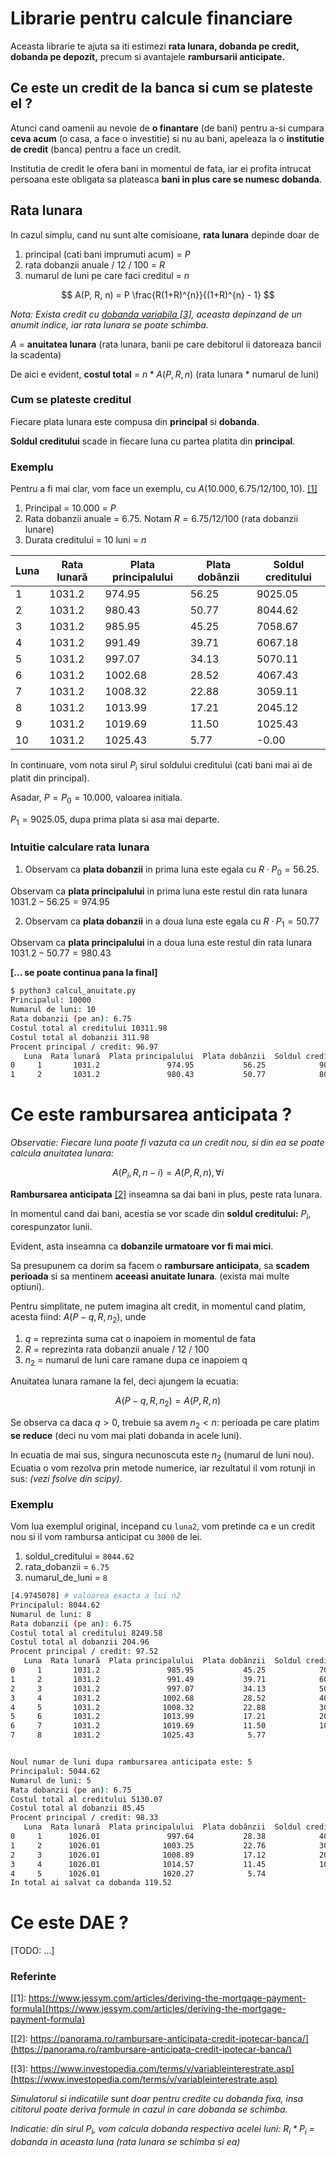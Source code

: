 # Librarie pentru calcule financiare

Aceasta librarie te ajuta sa iti estimezi **rata lunara, dobanda pe credit, dobanda pe depozit,** precum si
avantajele **rambursarii anticipate.**

## Ce este un credit de la banca si cum se plateste el ?

Atunci cand oamenii au nevoie de **o finantare** (de bani) pentru a-si cumpara **ceva acum** (o casa, a face o investitie) si nu au bani, apeleaza la o **institutie de credit** (banca) pentru a face un credit.

Institutia de credit le ofera bani in momentul de fata, iar ei profita intrucat persoana este obligata sa plateasca **bani in plus care se numesc dobanda**.

## Rata lunara

In cazul simplu, cand nu sunt alte comisioane, **rata lunara** depinde doar de

1. principal (cati bani imprumuti acum) = $P$
2. rata dobanzii anuale / 12 / 100 = $R$
3. numarul de luni pe care faci creditul = $n$

$$
A(P, R, n) = P \frac{R(1+R)^{n}}{(1+R)^{n} - 1}
$$

_Nota: Exista credit cu [dobanda variabila [3]](https://www.investopedia.com/terms/v/variableinterestrate.asp), aceasta depinzand de un anumit indice, iar rata lunara se poate schimba._

$A$ = **anuitatea lunara** (rata lunara, banii pe care debitorul ii datoreaza bancii la scadenta)

De aici e evident, **costul total** = $n * A(P,R,n)$ (rata lunara \* numarul de luni)

### Cum se plateste creditul

Fiecare plata lunara este compusa din **principal** si **dobanda**.

**Soldul creditului** scade in fiecare luna cu partea platita din **principal**.

### Exemplu

Pentru a fi mai clar, vom face un exemplu, cu $A(10.000, 6.75/12/100, 10)$. [[1]](https://www.jessym.com/articles/deriving-the-mortgage-payment-formula)

1. Principal = 10.000 = $P$
2. Rata dobanzii anuale = 6.75. Notam $R = 6.75 / 12 / 100$ (rata dobanzii lunare)
3. Durata creditului = 10 luni = $n$

| Luna | Rata lunară | Plata principalului | Plata dobânzii | Soldul creditului |
| ---- | ----------- | ------------------- | -------------- | ----------------- |
| 1    | 1031.2      | 974.95              | 56.25          | 9025.05           |
| 2    | 1031.2      | 980.43              | 50.77          | 8044.62           |
| 3    | 1031.2      | 985.95              | 45.25          | 7058.67           |
| 4    | 1031.2      | 991.49              | 39.71          | 6067.18           |
| 5    | 1031.2      | 997.07              | 34.13          | 5070.11           |
| 6    | 1031.2      | 1002.68             | 28.52          | 4067.43           |
| 7    | 1031.2      | 1008.32             | 22.88          | 3059.11           |
| 8    | 1031.2      | 1013.99             | 17.21          | 2045.12           |
| 9    | 1031.2      | 1019.69             | 11.50          | 1025.43           |
| 10   | 1031.2      | 1025.43             | 5.77           | -0.00             |

In continuare, vom nota sirul $P_{i}$ sirul soldului creditului (cati bani mai ai de platit din principal).

Asadar, $P = P_{0} = 10.000$, valoarea initiala.

$P_{1} = 9025.05$, dupa prima plata si asa mai departe.

### Intuitie calculare rata lunara

1.  Observam ca **plata dobanzii** in prima luna este egala cu $R \cdot P_{0} = 56.25$.

Observam ca **plata principalului** in prima luna este restul din rata lunara $1031.2 - 56.25 = 974.95$

2. Observam ca **plata dobanzii** in a doua luna este egala cu $R \cdot P_{1} = 50.77$

Observam ca **plata principalului** in a doua luna este restul din rata lunara $1031.2 - 50.77 = 980.43$

**[... se poate continua pana la final]**

```bash
$ python3 calcul_anuitate.py
Principalul: 10000
Numarul de luni: 10
Rata dobanzii (pe an): 6.75
Costul total al creditului 10311.98
Costul total al dobanzii 311.98
Procent principal / credit: 96.97
   Luna  Rata lunară  Plata principalului  Plata dobânzii  Soldul creditului
0     1       1031.2               974.95           56.25            9025.05
1     2       1031.2               980.43           50.77            8044.62
```

# Ce este rambursarea anticipata ?

_Observatie: Fiecare luna poate fi vazuta ca un credit nou, si din ea se poate calcula anuitatea lunara:_

$$
A(P_i, R, n-i) = A(P, R, n), \forall i
$$

**Rambursarea anticipata** [[2]](https://panorama.ro/rambursare-anticipata-credit-ipotecar-banca/) inseamna sa dai bani in plus, peste rata lunara.

In momentul cand dai bani, acestia se vor scade din **soldul creditului:** $P_i$, corespunzator lunii.

Evident, asta inseamna ca **dobanzile urmatoare vor fi mai mici**.

Sa presupunem ca dorim sa facem o **rambursare anticipata**, sa **scadem perioada** si sa mentinem **aceeasi anuitate lunara**. (exista mai multe optiuni).

Pentru simplitate, ne putem imagina alt credit, in momentul cand platim, acesta fiind: $A(P-q, R, n_2)$, unde

1. $q$ = reprezinta suma cat o inapoiem in momentul de fata
2. $R$ = reprezinta rata dobanzii anuale / 12 / 100
3. $n_2$ = numarul de luni care ramane dupa ce inapoiem q

Anuitatea lunara ramane la fel, deci ajungem la ecuatia:

$$
A(P-q, R, n_2) = A(P, R, n)
$$

Se observa ca daca $q \gt 0$, trebuie sa avem $n_2 \lt n$: perioada pe care platim **se reduce** (deci nu vom mai plati dobanda in acele luni).

In ecuatia de mai sus, singura necunoscuta este $n_2$ (numarul de luni nou). Ecuatia o vom rezolva prin metode numerice, iar rezultatul il vom rotunji in sus: _(vezi fsolve din scipy)_.

### Exemplu

Vom lua exemplul original, incepand cu `luna2`, vom pretinde ca e un credit nou si il vom rambursa anticipat cu `3000` de lei.

1. soldul_creditului = `8044.62`
2. rata_dobanzii = `6.75`
3. numarul_de_luni = `8`

```bash
[4.9745078] # valoarea exacta a lui n2
Principalul: 8044.62
Numarul de luni: 8
Rata dobanzii (pe an): 6.75
Costul total al creditului 8249.58
Costul total al dobanzii 204.96
Procent principal / credit: 97.52
   Luna  Rata lunară  Plata principalului  Plata dobânzii  Soldul creditului
0     1       1031.2               985.95           45.25            7058.67
1     2       1031.2               991.49           39.71            6067.18
2     3       1031.2               997.07           34.13            5070.11
3     4       1031.2              1002.68           28.52            4067.43
4     5       1031.2              1008.32           22.88            3059.11
5     6       1031.2              1013.99           17.21            2045.12
6     7       1031.2              1019.69           11.50            1025.43
7     8       1031.2              1025.43            5.77              -0.00


Noul numar de luni dupa rambursarea anticipata este: 5
Principalul: 5044.62
Numarul de luni: 5
Rata dobanzii (pe an): 6.75
Costul total al creditului 5130.07
Costul total al dobanzii 85.45
Procent principal / credit: 98.33
   Luna  Rata lunară  Plata principalului  Plata dobânzii  Soldul creditului
0     1      1026.01               997.64           28.38            4046.98
1     2      1026.01              1003.25           22.76            3043.73
2     3      1026.01              1008.89           17.12            2034.84
3     4      1026.01              1014.57           11.45            1020.27
4     5      1026.01              1020.27            5.74              -0.00
In total ai salvat ca dobanda 119.52
```

# Ce este DAE ?

[TODO: ...]

### Referinte

[[1]: https://www.jessym.com/articles/deriving-the-mortgage-payment-formula](https://www.jessym.com/articles/deriving-the-mortgage-payment-formula)

[[2]: https://panorama.ro/rambursare-anticipata-credit-ipotecar-banca/](https://panorama.ro/rambursare-anticipata-credit-ipotecar-banca/)

[[3]: https://www.investopedia.com/terms/v/variableinterestrate.asp](https://www.investopedia.com/terms/v/variableinterestrate.asp)

_Simulatorul si indicatiile sunt doar pentru credite cu dobanda fixa, insa cititorul poate deriva formule in cazul in care dobanda se schimba._

_Indicatie: din sirul $P_i$, vom calcula dobanda respectiva acelei luni: $R_i * P_i$ = dobanda in aceasta luna (rata lunara se schimba si ea)_
